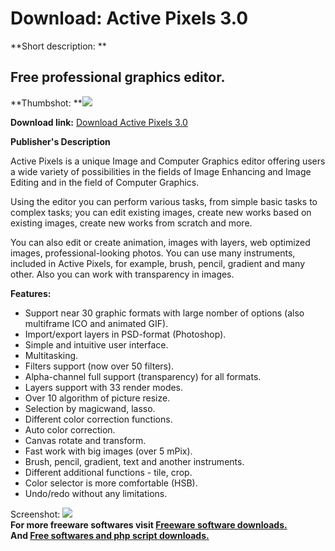 # Download: Active Pixels 3.0

**Short description: **

## Free professional graphics editor.

  
**Thumbshot: **![](http://www.freewarefiles.com/screenshot/activepixels2_md.jpg)   
  
**Download link:** [Download Active Pixels 3.0](http://freesoftwares.boysofts.com/Active-Pixels_program_37251.html)  
  

**Publisher's Description**  
  

Active Pixels is a unique Image and Computer Graphics editor offering users a
wide variety of possibilities in the fields of Image Enhancing and Image
Editing and in the field of Computer Graphics.

Using the editor you can perform various tasks, from simple basic tasks to
complex tasks; you can edit existing images, create new works based on
existing images, create new works from scratch and more.

You can also edit or create animation, images with layers, web optimized
images, professional-looking photos. You can use many instruments, included in
Active Pixels, for example, brush, pencil, gradient and many other. Also you
can work with transparency in images.

**Features:**

  * Support near 30 graphic formats with large nomber of options (also multiframe ICO and animated GIF). 
  * Import/export layers in PSD-format (Photoshop). 
  * Simple and intuitive user interface. 
  * Multitasking. 
  * Filters support (now over 50 filters). 
  * Alpha-channel full support (transparency) for all formats. 
  * Layers support with 33 render modes. 
  * Over 10 algorithm of picture resize. 
  * Selection by magicwand, lasso. 
  * Different color correction functions. 
  * Auto color correction. 
  * Canvas rotate and transform. 
  * Fast work with big images (over 5 mPix). 
  * Brush, pencil, gradient, text and another instruments. 
  * Different additional functions - tile, crop. 
  * Color selector is more comfortable (HSB). 
  * Undo/redo without any limitations. 

  
  
Screenshot: ![](http://www.freewarefiles.com/screenshot/activepixels2.jpg)  
**For more freeware softwares visit [Freeware software downloads.](http://freesoftwares.boysofts.com/)**   
**And [Free softwares and php script downloads.](http://www.boysofts.com/)**

